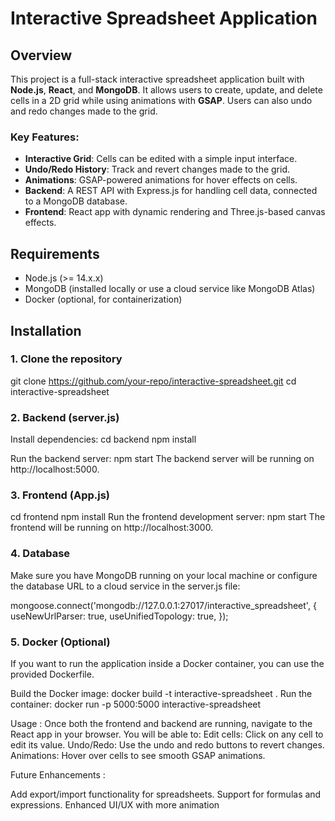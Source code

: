 # Interactive Spreadsheet Application

## Overview

This project is a full-stack interactive spreadsheet application built with **Node.js**, **React**, and **MongoDB**. 
It allows users to create, update, and delete cells in a 2D grid while using animations with **GSAP**. Users can also undo and redo changes made to the grid.

### Key Features:
- **Interactive Grid**: Cells can be edited with a simple input interface.
- **Undo/Redo History**: Track and revert changes made to the grid.
- **Animations**: GSAP-powered animations for hover effects on cells.
- **Backend**: A REST API with Express.js for handling cell data, connected to a MongoDB database.
- **Frontend**: React app with dynamic rendering and Three.js-based canvas effects.

## Requirements

- Node.js (>= 14.x.x)
- MongoDB (installed locally or use a cloud service like MongoDB Atlas)
- Docker (optional, for containerization)

## Installation

### 1. Clone the repository
git clone https://github.com/your-repo/interactive-spreadsheet.git
cd interactive-spreadsheet

### 2. Backend (server.js)
Install dependencies:
cd backend
npm install

Run the backend server:
npm start
The backend server will be running on http://localhost:5000.

### 3. Frontend (App.js)
cd frontend
npm install
Run the frontend development server:
npm start
The frontend will be running on http://localhost:3000.

### 4. Database
Make sure you have MongoDB running on your local machine or configure the database URL to a cloud service in the server.js file:

mongoose.connect('mongodb://127.0.0.1:27017/interactive_spreadsheet', {
  useNewUrlParser: true,
  useUnifiedTopology: true,
});

### 5. Docker (Optional)
If you want to run the application inside a Docker container, you can use the provided Dockerfile.

Build the Docker image:
docker build -t interactive-spreadsheet .
Run the container:
docker run -p 5000:5000 interactive-spreadsheet


Usage : 
Once both the frontend and backend are running, navigate to the React app in your browser. You will be able to:
Edit cells: Click on any cell to edit its value.
Undo/Redo: Use the undo and redo buttons to revert changes.
Animations: Hover over cells to see smooth GSAP animations.



Future Enhancements : 

Add export/import functionality for spreadsheets.
Support for formulas and expressions.
Enhanced UI/UX with more animation
